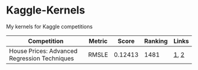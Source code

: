 # Kaggle-Kernels
My kernels for Kaggle competitions

| Competition                        | Metric | Score | Ranking | Links |
| ---------------------------------- | ------ | ----- | ------- | ----- |
| House Prices: Advanced Regression Techniques| RMSLE | 0.12413 | 1481 | [1](https://www.kaggle.com/husmen/xgboost-parameter-tuning-v2), [2](https://www.kaggle.com/husmen/lightgbm-parameter-tuning-v2)
